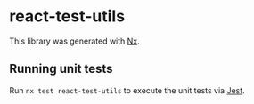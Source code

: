 # react-test-utils

This library was generated with [Nx](https://nx.dev).

## Running unit tests

Run `nx test react-test-utils` to execute the unit tests via [Jest](https://jestjs.io).
